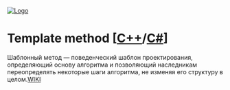 [![Logo](https://raw.githubusercontent.com/ogycode/DesignPatterns/master/merch/template.PNG)](https://github.com/ogycode/DesignPatterns/tree/master/src/BehavioralPatterns/TemplateMethod)

# Template method [[C++](https://github.com/ogycode/DesignPatterns/blob/master/src/BehavioralPatterns/TemplateMethod/TemplateMethodCPP/TemplateMethodCPP/TemplateMethodCPP.cpp)/[C#](https://github.com/ogycode/DesignPatterns/blob/master/src/BehavioralPatterns/TemplateMethod/TemplateMethodCSharp/TemplateMethodCSharp/Program.cs)]
Шаблонный метод — поведенческий шаблон проектирования, определяющий основу алгоритма и позволяющий наследникам переопределять некоторые шаги алгоритма, не изменяя его структуру в целом.[WIKI](https://ru.wikipedia.org/wiki/%D0%A8%D0%B0%D0%B1%D0%BB%D0%BE%D0%BD%D0%BD%D1%8B%D0%B9_%D0%BC%D0%B5%D1%82%D0%BE%D0%B4_(%D1%88%D0%B0%D0%B1%D0%BB%D0%BE%D0%BD_%D0%BF%D1%80%D0%BE%D0%B5%D0%BA%D1%82%D0%B8%D1%80%D0%BE%D0%B2%D0%B0%D0%BD%D0%B8%D1%8F))